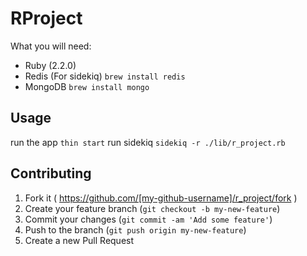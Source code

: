 # RProject

What you will need: 
  
  * Ruby (2.2.0)
  * Redis (For sidekiq) `brew install redis`
  * MongoDB `brew install mongo`

## Usage

run the app `thin start`
run sidekiq `sidekiq -r ./lib/r_project.rb`


## Contributing

1. Fork it ( https://github.com/[my-github-username]/r_project/fork )
2. Create your feature branch (`git checkout -b my-new-feature`)
3. Commit your changes (`git commit -am 'Add some feature'`)
4. Push to the branch (`git push origin my-new-feature`)
5. Create a new Pull Request
